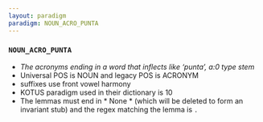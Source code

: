 ```yaml
---
layout: paradigm
paradigm: NOUN_ACRO_PUNTA
---
```

### ` NOUN_ACRO_PUNTA `

* _The acronyms ending in a word that inflects like ‘punta’, a:0 type stem_
* Universal POS is NOUN and legacy POS is ACRONYM
* suffixes use front vowel harmony
* KOTUS paradigm used in their dictionary is 10
* The lemmas must end in * None * (which will be deleted to form an invariant stub) and the regex matching the lemma is ` . `

